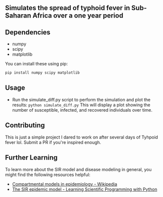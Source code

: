 ## Simulates the spread of typhoid fever in Sub-Saharan Africa over a one year period 

## Dependencies
- numpy 
- scipy 
- matplotlib 

You can install these using pip:

```bash
pip install numpy scipy matplotlib
```
## Usage 
- Run the simulate_diff.py script to perform the simulation and plot the results:  `python simulate_diff.py` This will display a plot showing the number of susceptible, infected, and recovered individuals over time. 

## Contributing 
This is just a simple project I dared to work on after several days of Tyhpoid fever lol. Submit a PR if you're inspired enough. 

## Further Learning

To learn more about the SIR model and disease modeling in general, you might find the following resources helpful:

- [Compartmental models in epidemiology - Wikipedia](https://en.wikipedia.org/wiki/Compartmental_models_in_epidemiology)
- [The SIR epidemic model - Learning Scientific Programming with Python](https://scipython.com/book/chapter-8-scipy/additional-examples/the-sir-epidemic-model/)